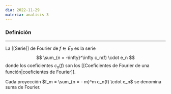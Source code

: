 ```yaml
---
dia: 2022-11-29
materia: analisis 3
---
```

### Definición
---
La [[Serie]] de Fourier de $f \in E_P$ es la serie $$ \sum_{n = -\infty}^\infty c_n(f) \cdot e_n $$ donde los coeficientes $c_n(f)$ son los [[Coeficientes de Fourier de una función|coeficientes de Fourier]]. 

Cada proyección $f_m = \sum_{n = - m}^m c_n(f) \cdot e_n$ se denomina suma de Fourier.